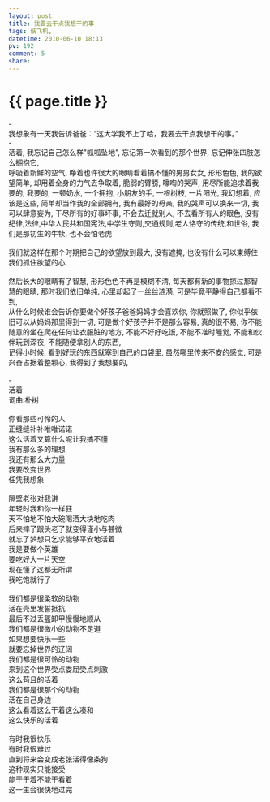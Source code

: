 ```yaml
---
layout: post
title: 我要去干点我想干的事
tags: 纸飞机,
datetime: 2010-06-10 18:13
pv: 192
comment: 5
share: 
---
```


{{ page.title }}
================

 <p>-<br />我想象有一天我告诉爸爸：&ldquo;这大学我不上了哈，我要去干点我想干的事。&rdquo;<br />-<br />活着, 我忘记自己怎么样&quot;呱呱坠地&quot;, 忘记第一次看到的那个世界, 忘记伸张四肢怎么拥抱它, <br />呼吸着新鲜的空气, 睁着也许很大的眼睛看着搞不懂的男男女女, 形形色色, 我的欲望简单, 却用着全身的力气去争取着, 脆弱的臂膀, 嚎啕的哭声, 用尽所能追求着我要的, 我要的, 一顿奶水, 一个拥抱, 小朋友的手, 一根树枝, 一片阳光, 我幻想着, 应该是这些, 简单却当作我的全部拥有, 我有最好的母亲, 我的哭声可以换来一切, 我可以肆意妄为, 干尽所有的好事坏事, 不会去迁就别人, 不去看所有人的眼色, 没有纪律,法律,中华人民共和国宪法,中学生守则,交通规则,老人恪守的传统,和世俗, 我们是那初生的牛犊, 也不会怕老虎<br /><br />我们就这样在那个时期把自己的欲望放到最大, 没有遮掩, 也没有什么可以束缚住我们抓住欲望的心,<br /><br />然后长大的眼睛有了智慧, 形形色色不再是模糊不清, 每天都有新的事物掠过那智慧的眼睛, 那时我们依旧单纯, 心里却起了一丝丝涟漪, 可是毕竟平静得自己都看不到,<br />从什么时候谁会告诉你要做个好孩子爸爸妈妈才会喜欢你, 你就照做了, 你似乎依旧可以从妈妈那里得到一切, 可是做个好孩子并不是那么容易, 真的很不易, 你不能随意的坐在爬在任何让衣服脏的地方, 不能不好好吃饭, 不能不准时睡觉, 不能和伙伴玩到深夜, 不能随便拿别人的东西, <br />记得小时候, 看到好玩的东西就塞到自己的口袋里, 虽然哪里传来不安的感觉, 可是兴奋占据着整颗心, 我得到了我想要的,<br /><br />-<br />活着<br />词曲:朴树<br /><br />你看那些可怜的人<br />正缝缝补补唯唯诺诺<br />这么活着又算什么呢让我搞不懂<br />我有那么多的理想<br />我还有那么大力量<br />我要改变世界<br />任凭我想象<br /><br />隔壁老张对我讲<br />年轻时我和你一样狂<br />天不怕地不怕大碗喝酒大块地吃肉<br />后来摔了跟头老了就变得谨小与甚微<br />就忘了梦想只乞求能够平安地活着<br />我是要做个英雄<br />要吃好大一片天空<br />现在懂了这都无所谓<br />我吃饱就行了<br /><br />我们都是很柔软的动物<br />活在壳里发誓抵抗<br />最后不过丢盔卸甲慢慢地顺从<br />我们都是很微小的动物不足道<br />如果想要快乐一些<br />就要忘掉世界的辽阔<br />我们都是很可怜的动物<br />来到这个世界受点委屈受点刺激<br />这么苟且的活着<br />我们都是很那个的动物<br />活在自己身边<br />这么看着这么干着这么凑和<br />这么快乐的活着<br /><br />有时我很快乐<br />有时我很难过<br />直到将来会变成老张活得像条狗<br />这种现实只能接受<br />能干干着不能干看着<br />这一生会很快地过完</p> 

